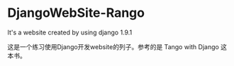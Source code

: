 # DjangoWebSite-Rango
It's a website created by using django 1.9.1



这是一个练习使用Django开发website的列子。参考的是 Tango with Django 这本书。
